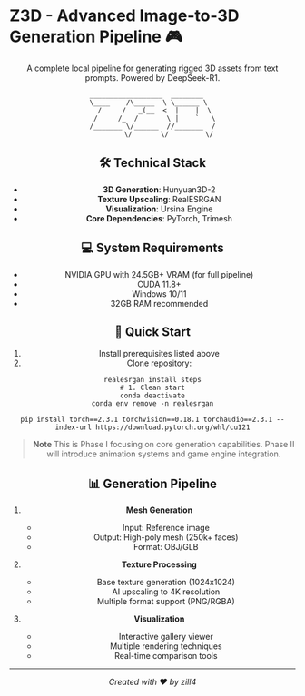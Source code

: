 # Z3D - Advanced Image-to-3D Generation Pipeline 🎮

<div align="center">

A complete local pipeline for generating rigged 3D assets from text prompts. Powered by DeepSeek-R1.

```
__________________  ________   
\____    /\_____  \ \______ \  
  /     /   _(__  <  |    |  \ 
 /     /_  /       \ |    `   \
/_______ \/______  //_______  /
        \/       \/         \/
```

## 🛠️ Technical Stack

- **3D Generation**: Hunyuan3D-2
- **Texture Upscaling**: RealESRGAN
- **Visualization**: Ursina Engine
- **Core Dependencies**: PyTorch, Trimesh

## 💻 System Requirements

- NVIDIA GPU with 24.5GB+ VRAM (for full pipeline)
- CUDA 11.8+
- Windows 10/11
- 32GB RAM recommended

## 🚀 Quick Start

1. Install prerequisites listed above
2. Clone repository:

```
realesrgan install steps
# 1. Clean start
conda deactivate
conda env remove -n realesrgan

pip install torch==2.3.1 torchvision==0.18.1 torchaudio==2.3.1 --index-url https://download.pytorch.org/whl/cu121

```

> **Note** This is Phase I focusing on core generation capabilities. Phase II will introduce animation systems and game engine integration.

## 📊 Generation Pipeline

1. **Mesh Generation**
   - Input: Reference image
   - Output: High-poly mesh (250k+ faces)
   - Format: OBJ/GLB

2. **Texture Processing**
   - Base texture generation (1024x1024)
   - AI upscaling to 4K resolution
   - Multiple format support (PNG/RGBA)

3. **Visualization**
   - Interactive gallery viewer
   - Multiple rendering techniques
   - Real-time comparison tools

---

<div align="center">

*Created with ❤️ by zill4*

</div>
